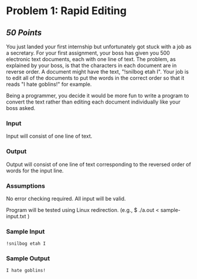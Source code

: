 # Problem 1: Rapid Editing
## *50 Points*

You just landed your first internship but unfortunately got stuck with a job as a secretary. For your first assignment, your boss has given you 500 electronic text documents, each with one line of text. The problem, as explained by your boss, is that the characters in each document are in reverse order. A document might have the text, "!snilbog etah I". Your job is to edit all of the documents to put the words in the correct order so that it reads "I hate goblins!" for example.

Being a programmer, you decide it would be more fun to write a program to convert the text rather than editing each document individually like your boss asked.

### Input 
Input will consist of one line of text.

### Output
Output will consist of one line of text corresponding to the reversed order of words for the input line.

### Assumptions
No error checking required. All input will be valid.

Program will be tested using Linux redirection. (e.g., $ ./a.out < sample-input.txt )

### Sample Input
```
!snilbog etah I
```
### Sample Output

```
I hate goblins!
```